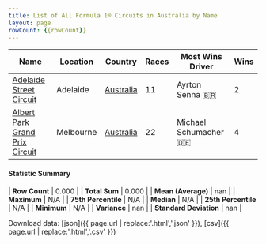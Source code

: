 ```yaml
---
title: List of All Formula 1® Circuits in Australia by Name
layout: page
rowCount: {{rowCount}}
---
```


| Name | Location | Country | Races | Most Wins Driver | Wins |
|--|--|--|--|--|--|
| [Adelaide Street Circuit](/f1/circuits/adelaide) | Adelaide | [Australia](/f1/countries/australia) | 11 | Ayrton Senna 🇧🇷 | 2 |
| [Albert Park Grand Prix Circuit](/f1/circuits/albert_park) | Melbourne | [Australia](/f1/countries/australia) | 22 | Michael Schumacher 🇩🇪 | 4 |

#### Statistic Summary

| **Row Count** | 0.000 |
| **Total Sum** | 0.000 |
| **Mean (Average)** | nan |
| **Maximum** | N/A |
| **75th Percentile** | N/A |
| **Median** | N/A |
| **25th Percentile** | N/A |
| **Minimum** | N/A |
| **Variance** | nan |
| **Standard Deviation** | nan |

Download data: [json]({{ page.url | replace:'.html','.json' }}), [csv]({{ page.url | replace:'.html','.csv' }})
